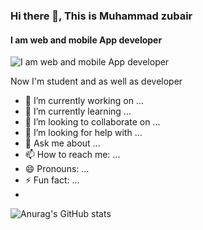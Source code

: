 ### Hi there 👋, This is Muhammad zubair
#### I am web and mobile App developer
![I am web and mobile App developer](https://encrypted-tbn0.gstatic.com/images?q=tbn:ANd9GcS0aLRoPaItVoYGO6qfKFAJe4EvoVnX7tN7TQ&usqp=CAU)

Now I'm student and as well as developer

- 🔭 I’m currently working on ...
- 🌱 I’m currently learning ...
- 👯 I’m looking to collaborate on ...
- 🤔 I’m looking for help with ...
- 💬 Ask me about ...
- 📫 How to reach me: ...
- 😄 Pronouns: ...
- ⚡ Fun fact: ...
- 
![Anurag's GitHub stats](https://github-readme-stats.vercel.app/api?username=zubairkhan1234&theme=dark&show_icons=true)

